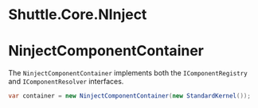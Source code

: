 # Shuttle.Core.NInject

# NinjectComponentContainer

The `NinjectComponentContainer` implements both the `IComponentRegistry` and `IComponentResolver` interfaces.  

~~~c#
var container = new NinjectComponentContainer(new StandardKernel());
~~~


